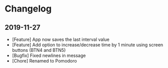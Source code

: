 # Changelog

## 2019-11-27

- [Feature] App now saves the last interval value
- [Feature] Add option to increase/decrease time by 1 minute using screen
  buttons (BTN4 and BTN5)
- [Bugfix] Fixed newlines in message
- [Chore] Renamed to Pomodoro
